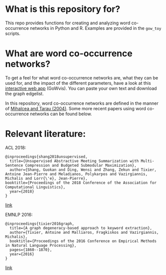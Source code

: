 # What is this repository for?
This repo provides functions for creating and analyzing word co-occurrence networks in Python and R. Examples are provided in the `gow_toy` scripts.

# What are word co-occurrence networks?
To get a feel for what word co-occurrence networks are, what they can be used for, and the impact of the different parameters, have a look at this [interactive web app](https://safetyapp.shinyapps.io/GoWvis/) (GoWvis). You can paste your own text and download the graph edgelist.

In this repository, word co-occurrence networks are defined in the manner of [Mihalcea and Tarau (2004)](http://www.aclweb.org/anthology/W04-3252). Some more recent papers using word co-occurrence networks can be found below.

# Relevant literature:
ACL 2018:
```
@inproceedings{shang2018unsupervised,
  title={Unsupervised Abstractive Meeting Summarization with Multi-Sentence Compression and Budgeted Submodular Maximization},
  author={Shang, Guokan and Ding, Wensi and Zhang, Zekun and Tixier, Antoine Jean-Pierre and Meladianos, Polykarpos and Vazirgiannis, Michalis and Lorr{\'e}, Jean-Pierre},
booktitle={Proceedings of the 2018 Conference of the Association for Computational Linguistics},
  year={2018}
}
```
[link](https://arxiv.org/pdf/1805.05271.pdf)

EMNLP 2016:
```
@inproceedings{tixier2016graph,
  title={A graph degeneracy-based approach to keyword extraction},
  author={Tixier, Antoine and Malliaros, Fragkiskos and Vazirgiannis, Michalis},
  booktitle={Proceedings of the 2016 Conference on Empirical Methods in Natural Language Processing},
  pages={1860--1870},
  year={2016}
}
```
[link](http://www.aclweb.org/anthology/D16-1191)
